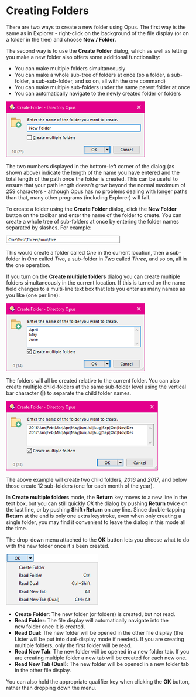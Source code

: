 # Creating Folders

There are two ways to create a new folder using Opus. The first way is the same as in Explorer - right-click on the background of the file display (or on a folder in the tree) and choose **New / Folder**.

The second way is to use the **Create Folder** dialog, which as well as letting you make a new folder also offers some additional functionality:

- You can make multiple folders simultaneously
- You can make a whole sub-tree of folders at once (so a folder, a sub-folder, a sub-sub-folder, and so on, all with the one command)
- You can make multiple sub-folders under the same parent folder at once
- You can automatically navigate to the newly created folder or folders

![](/Manual/images/media/create_folder.png) 

The two numbers displayed in the bottom-left corner of the dialog (as shown above) indicate the length of the name you have entered and the total length of the path once the folder is created. This can be useful to ensure that your path length doesn't grow beyond the normal maximum of 259 characters - although Opus has no problems dealing with longer paths than that, many other programs (including Explorer) will fail.

To create a folder using the **Create Folder** dialog, click the **New Folder** button on the toolbar and enter the name of the folder to create. You can create a whole tree of sub-folders at once by entering the folder names separated by slashes. For example:

![](/Manual/images/media/create_sub_folders.png) 

This would create a folder called *One* in the current location, then a sub-folder in *One* called *Two*, a sub-folder in *Two* called *Three*, and so on, all in the one operation.

If you turn on the **Create multiple folders** dialog you can create multiple folders simultaneously in the current location. If this is turned on the name field changes to a multi-line text box that lets you enter as many names as you like (one per line):

![](/Manual/images/media/create_folder_multi.png)

The folders will all be created relative to the current folder. You can also create multiple child-folders at the same sub-folder level using the vertical bar character (**\|**) to separate the child folder names.

![](/Manual/images/media/makedir_multi.png)

The above example will create two child folders, *2016* and *2017*, and below those create 12 sub-folders (one for each month of the year).

In **Create multiple folders** mode, the **Return** key moves to a new line in the text box, but you can still quickly *OK* the dialog by pushing **Return** twice on the last line, or by pushing **Shift+Return** on any line. Since double-tapping **Return** at the end is only one extra keystroke, even when only creating a single folder, you may find it convenient to leave the dialog in this mode all the time.

The drop-down menu attached to the **OK** button lets you choose what to do with the new folder once it's been created.

![](/Manual/images/media/new_arc_-_tristate.png)

- **Create Folder**: The new folder (or folders) is created, but not read.
- **Read Folder**: The file display will automatically navigate into the new folder once it is created.
- **Read Dual**: The new folder will be opened in the other file display (the Lister will be put into dual-display mode if needed). If you are creating multiple folders, only the first folder will be read.
- **Read New Tab**: The new folder will be opened in a new folder tab. If you are creating multiple folder a new tab will be created for each new one.
- **Read New Tab (Dual)**: The new folder will be opened in a new folder tab in the other file display.

You can also hold the appropriate qualifier key when clicking the **OK** button, rather than dropping down the menu.
